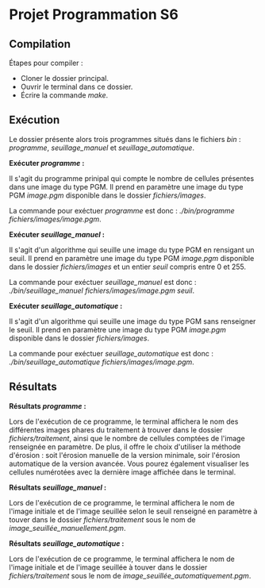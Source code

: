 # Projet Programmation S6

## Compilation

Étapes pour compiler :

- Cloner le dossier principal.
- Ouvrir le terminal dans ce dossier.
- Écrire la commande _make_.

## Exécution

Le dossier présente alors trois programmes situés dans le fichiers _bin_ : _programme_, _seuillage_manuel_ et _seuillage_automatique_.

**Exécuter _programme_ :**

Il s'agit du programme prinipal qui compte le nombre de cellules présentes dans une image du type PGM. Il prend en paramètre une image du type PGM _image.pgm_ disponible dans le dossier _fichiers/images_.

La commande pour exéctuer _programme_ est donc : _./bin/programme fichiers/images/image.pgm_.


**Exécuter _seuillage_manuel_ :**

Il s'agit d'un algorithme qui seuille une image du type PGM en rensigant un seuil. Il prend en paramètre une image du type PGM _image.pgm_ disponible dans le dossier _fichiers/images_ et un entier _seuil_ compris entre 0 et 255.

La commande pour exéctuer _seuillage_manuel_ est donc : _./bin/_seuillage_manuel_ fichiers/images/image.pgm seuil_.


**Exécuter _seuillage_automatique_ :**

Il s'agit d'un algorithme qui seuille une image du type PGM sans renseigner le seuil. Il prend en paramètre une image du type PGM _image.pgm_ disponible dans le dossier _fichiers/images_.

La commande pour exéctuer _seuillage_automatique_ est donc : _./bin/_seuillage_automatique_ fichiers/images/image.pgm_.

## Résultats

**Résultats _programme_ :**

Lors de l'exécution de ce programme, le terminal affichera le nom des différentes images phares du traitement à trouver dans le dossier _fichiers/traitement_, ainsi que le nombre de cellules comptées de l'image renseignée en paramètre. De plus, il offre le choix d'utiliser la méthode d'érosion : soit l'érosion manuelle de la version minimale, soir l'érosion automatique de la version avancée. Vous pourez également visualiser les cellules numérotées avec la dernière image affichée dans le terminal.

**Résultats _seuillage_manuel_ :**

Lors de l'exécution de ce programme, le terminal affichera le nom de l'image initiale et de l'image seuillée selon le seuil renseigné en paramètre à touver dans le dossier _fichiers/traitement_ sous le nom de _image_seuillée_manuellement.pgm_.

**Résultats _seuillage_automatique_ :**

Lors de l'exécution de ce programme, le terminal affichera le nom de l'image initiale et de l'image seuillée à touver dans le dossier _fichiers/traitement_ sous le nom de _image_seuillée_automatiquement.pgm_.
